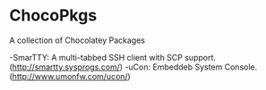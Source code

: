 # ChocoPkgs
A collection of Chocolatey Packages

-SmarTTY: A multi-tabbed SSH client with SCP support. (http://smartty.sysprogs.com/)
-uCon: Embeddeb System Console. (http://www.umonfw.com/ucon/)
